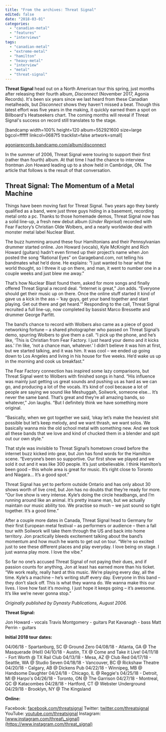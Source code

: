 ```yaml
---
title: "From the archives: Threat Signal"
edited: false
date: "2018-03-01"
categories:
  - "canadian-metal"
  - "features"
  - "interviews"
tags:
  - "canadian-metal"
  - "extreme-metal"
  - "hamilton"
  - "heavy-metal"
  - "interview"
  - "metal"
  - "threat-signal"
---
```


**Threat Signal** head out on a North American tour this spring, just months after releasing their fourth album, _Disconnect_ (November 2017, Agonia Records). It's been six years since we last heard from these Canadian metalheads, but _Disconnect_ shows they haven't missed a beat. Though this latest effort was five years in the making, it quickly earned them a spot on Billboard's Heatseekers chart. The coming months will reveal if Threat Signal's success on record still translates to the stage.

\[bandcamp width=100% height=120 album=552921600 size=large bgcol=ffffff linkcol=0687f5 tracklist=false artwork=small\]

[agoniarecords.bandcamp.com/album/disconnect](https://agoniarecords.bandcamp.com/album/disconnect)

In the summer of 2006, Threat Signal were touring to support their first (rather than fourth) album. At that time I had the chance to interview frontman Jon Howard leading up to a show held in Cambridge, ON. The article that follows is the result of that conversation.

## Threat Signal: The Momentum of a Metal Machine

Things have been moving fast for Threat Signal. Two years ago they barely qualified as a band, were just three guys hiding in a basement, recording metal onto a pc. Thanks to those homemade demos, Threat Signal now has a solid line-up, a fresh new debut album (_Under Reprisal_) recorded with Fear Factory’s Christian Olde Wolbers, and a nearly worldwide deal with monster metal label Nuclear Blast.

The buzz humming around these four Hamiltonians and their Pennsylvanian drummer started online. Jon Howard (vocals), Kyle McKnight and Rich Howard (guitars) hadn’t even firmed up their project’s name when Jon posted the song “Rational Eyes” on Garageband.com, not telling his bandmates what he’d done. He explains: “I just wanted to hear what the world thought, so I threw it up on there, and man, it went to number one in a couple weeks and just blew me away.”

That’s how Nuclear Blast found them, asked for more songs and finally offered Threat Signal a record deal. “Internet is great,” Jon adds. “Everyone should get their music up on there. Once the online stuff started it kind of gave us a kick in the ass – ‘kay guys, get your band together and start playing. Get out there and get heard.’” Responding to the call, Threat Signal recruited a full line-up, now completed by bassist Marco Bressette and drummer George Parfitt.

The band’s chance to record with Wolbers also came as a piece of good networking fortune – a shared photographer who passed on Threat Signal’s demo, spurring Wolbers to give them a call. “I pick up the phone, and he’s like, ‘This is Christian from Fear Factory. I just heard your demo and it kicks ass.’ I’m like, ‘not a chance man, whatever.’ I didn’t believe it was him at first, but we started talking, and it was him. It was cool – we ended up going down to Los Angeles and living in his house for five weeks. He’d wake us up in the morning and cook us breakfast.”

The Fear Factory connection has inspired some lazy comparisons, but Threat Signal went to Wolbers with finished songs in hand. “His influence was mainly just getting us great sounds and pushing us as hard as we can go, and producing a lot of the vocals. It’s kind of cool because a lot of people are saying we sound like Meshuggah, Soilwork, someone else… It’s never the same band. That’s great and they’re all amazing bands, so whatever,” Jon laughs. “But I definitely think we have something more original.

“Basically, when we got together we said, ‘okay let’s make the heaviest shit possible but let’s keep melody, and we want thrash, we want solos. We basically wanna mix the old school metal with something new. And we took all these bands that we love and kind of chucked them in a blender and spit out our own style.”

That style was invisible to Threat Signal’s hometown crowd before the internet buzz kicked into gear, but Jon has fond words for the Hamilton scene. “Everyone’s been so supportive. Our first show we played and we sold it out and it was like 300 people. It’s just unbelievable. I think Hamilton’s been good – this whole area is great for music. It’s right close to Toronto and Niagara… It’s a good spot.”

Threat Signal has yet to perform outside Ontario and has only about 30 shows worth of live cred, but Jon has no doubts that they’re ready for more. “Our live show is very intense. Kyle’s doing the circle headbangs, and I’m running around like an animal. It’s pretty insane man, but we actually maintain our music ability too. We practise so much – we just sound so tight together. It’s a good time.”

After a couple more dates in Canada, Threat Signal head to Germany for their first European metal festival – as performers or audience – then a fall tour with Soilwork will take them through the US and back into home territory. Jon practically bleeds excitement talking about the band’s momentum and how much he wants to get out on tour. “We’re so excited just to see these different places and play everyday. I love being on stage. I just wanna play more. I love the vibe.”

So far no one’s accused Threat Signal of not paying their dues, and if passion counts for anything, Jon at least has earned more than his ticket. “We work really, really hard at this music. We’re playing every day, all the time. Kyle’s a machine – he’s writing stuff every day. Everyone in this band – they don’t slack off. This is what they wanna do. We wanna make this our lives. I love how fast it’s moving. I just hope it keeps going – it’s awesome. It’s like we’re never gonna stop.”

_Originally published by Dynasty Publications, August 2006._

**Threat Signal:**

Jon Howard - vocals Travis Montgomery - guitars Pat Kavanagh - bass Matt Perrin - guitars

**Initial 2018 tour dates:**

04/06/18 - Spartanburg, SC @ Ground Zero 04/08/18 - Atlanta, GA @ The Masquerade (Hell) 04/10/18 - Austin, TX @ Come and Take it Live! 04/11/18 - Fort Worth @ TX Rail Club 04/13/18 - Mesa, AZ @ Club Red 04/17/18 - Seattle, WA @ Studio Seven 04/18/18 - Vancouver, BC @ Rickshaw Theatre 04/20/18 - Calgary, AB @ Dickens Pub 04/22/18 - Winnipeg, MB @ Handsome Daughter 04/24/18 - Chicago, IL @ Reggie's 04/25/18 - Detroit, MI @ Harpo's 04/26/18 - Toronto, ON @ The Garrison 04/27/18 - Montreal, QC @ Katacombes 04/28/18 - Hartford, CT @ Webster Underground 04/29/18 - Brooklyn, NY @ The Kingsland

**Online:**

Facebook: [facebook.com/threatsignal](https://facebook.com/threatsignal) Twitter: [twitter.com/threatsignal](https://twitter.com/threatsignal) YouTube: [youtube.com/threatsignal](http://youtube.com/threatsignal) Instagram: [www.instagram.com/threat\_signal](https://www.instagram.com/threat_signal)
